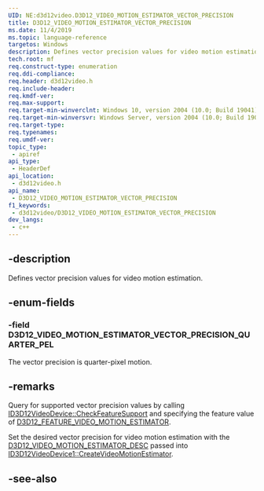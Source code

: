 ```yaml
---
UID: NE:d3d12video.D3D12_VIDEO_MOTION_ESTIMATOR_VECTOR_PRECISION
title: D3D12_VIDEO_MOTION_ESTIMATOR_VECTOR_PRECISION
ms.date: 11/4/2019
ms.topic: language-reference
targetos: Windows
description: Defines vector precision values for video motion estimation.
tech.root: mf
req.construct-type: enumeration
req.ddi-compliance: 
req.header: d3d12video.h
req.include-header: 
req.kmdf-ver: 
req.max-support: 
req.target-min-winverclnt: Windows 10, version 2004 (10.0; Build 19041)
req.target-min-winversvr: Windows Server, version 2004 (10.0; Build 19041)
req.target-type: 
req.typenames: 
req.umdf-ver: 
topic_type:
 - apiref
api_type:
 - HeaderDef
api_location:
 - d3d12video.h
api_name:
 - D3D12_VIDEO_MOTION_ESTIMATOR_VECTOR_PRECISION
f1_keywords:
 - d3d12video/D3D12_VIDEO_MOTION_ESTIMATOR_VECTOR_PRECISION
dev_langs:
 - c++
---
```


## -description

Defines vector precision values for video motion estimation.

## -enum-fields

### -field D3D12_VIDEO_MOTION_ESTIMATOR_VECTOR_PRECISION_QUARTER_PEL

The vector precision is quarter-pixel motion.

## -remarks

Query for supported vector precision values by calling [ID3D12VideoDevice::CheckFeatureSupport](nf-d3d12video-id3d12videodevice-checkfeaturesupport.md) and specifying the feature value of [D3D12_FEATURE_VIDEO_MOTION_ESTIMATOR](ne-d3d12video-d3d12_feature_video.md).

Set the desired vector precision for video motion estimation with the [D3D12_VIDEO_MOTION_ESTIMATOR_DESC](ns-d3d12video-d3d12_video_motion_estimator_desc.md) passed into [ID3D12VideoDevice1::CreateVideoMotionEstimator](nf-d3d12video-id3d12videodevice1-createvideomotionestimator.md).

## -see-also

